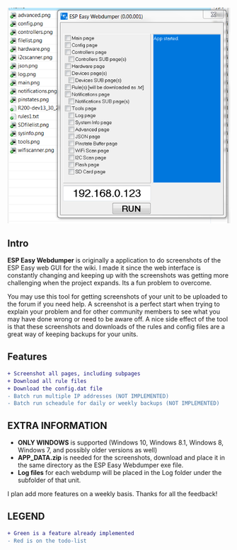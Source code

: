 ![ESP Easy Webdumper GUI](Screenshot.png)

Intro
------------
**ESP Easy Webdumper** is originally a application to do screenshots of the ESP Easy web GUI for the wiki. I made it since the web interface is constantly changing and keeping up with the screenshots was getting more challenging when the project expands. Its a fun problem to overcome.

You may use this tool for getting screenshots of your unit to be uploaded to the forum if you need help. A screenshot is a perfect start when trying to explain your problem and for other community members to see what you may have done wrong or need to be aware off. A nice side effect of the tool is that these screenshots and downloads of the rules and config files are a great way of keeping backups for your units.

Features
------------
```diff
+ Screenshot all pages, including subpages
+ Download all rule files
+ Download the config.dat file
- Batch run multiple IP addresses (NOT IMPLEMENTED)
- Batch run scheadule for daily or weekly backups (NOT IMPLEMENTED)
```

EXTRA INFORMATION
------------
* **ONLY WINDOWS** is supported (Windows 10, Windows 8.1, Windows 8, Windows 7, and possibly older versions as well)
* **APP_DATA.zip** is needed for the screenshots, download and place it in the same directory as the ESP Easy Webdumper exe file.
* **Log files** for each webdump will be placed in the Log folder under the subfolder of that unit.

I plan add more features on a weekly basis. Thanks for all the feedback!


LEGEND
------------
```diff
+ Green is a feature already implemented
- Red is on the todo-list
```
